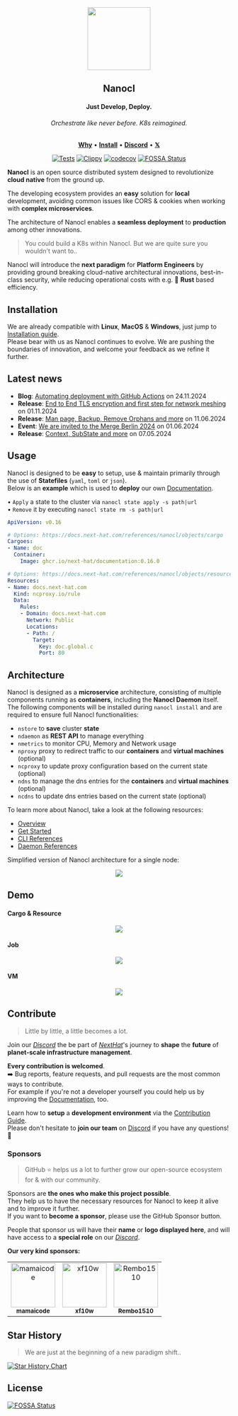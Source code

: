<div align="center">
  <img width="142" height="142" src="https://download.next-hat.com/ressources/images/logo.png" >
  <h2>Nanocl</h2>
  <h4>Just Develop, Deploy.</h4>
  <h6>Orchestrate like never before. K8s reimagined.</h6>
  <p align="center">
    <a href="https://next-hat.com/nanocl"><b>Why</b></a> •
    <a href="https://docs.next-hat.com/manuals/nanocl/install/overview"><b>Install</b></a> •
    <a href="https://discord.gg/WV4Aac8uZg" target="_blank"><b>Discord</b></a> •
    <a href="https://x.com/next_hat" target="_blank"><b>𝕏</b></a>
  </p>
  <p>

[![Tests](https://github.com/next-hat/nanocl/actions/workflows/tests.yml/badge.svg)](https://github.com/next-hat/nanocl/actions/workflows/tests.yml)
[![Clippy](https://github.com/next-hat/nanocl/actions/workflows/clippy.yml/badge.svg)](https://github.com/next-hat/nanocl/actions/workflows/clippy.yml)
[![codecov](https://codecov.io/gh/next-hat/nanocl/branch/nightly/graph/badge.svg?token=4I60HOW6HM)](https://codecov.io/gh/next-hat/nanocl)
[![FOSSA Status](https://app.fossa.com/api/projects/git%2Bgithub.com%2Fnext-hat%2Fnanocl.svg?type=shield)](https://app.fossa.com/projects/git%2Bgithub.com%2Fnext-hat%2Fnanocl?ref=badge_shield)

  </p>
</div>

**Nanocl** is an open source distributed system designed to revolutionize **cloud native** from the ground up.

The developing ecosystem provides an **easy** solution for **local** development, avoiding common issues like CORS & cookies when working with **complex microservices**.

The architecture of Nanocl enables a **seamless deployment** to **production** among other innovations.<br/>
<blockquote>
 <span>
    You could build a K8s within Nanocl. But we are quite sure you wouldn't want to..
 </span>
</blockquote>

Nanocl will introduce the **next paradigm** for **Platform Engineers** by providing ground breaking cloud-native architectural innovations, best-in-class security, while reducing operational costs with e.g. 🦀 **Rust** based efficiency.

## Installation

We are already compatible with **Linux**, **MacOS** & **Windows**, just jump to [Installation guide][nanocl_install_guide].<br/>
Please bear with us as Nanocl continues to evolve. We are pushing the boundaries of innovation, and welcome your feedback as we refine it further.

## Latest news

- **Blog**: [Automating deployment with GitHub Actions](https://docs.next-hat.com/blog/automating-deployment-with-github-actions-and-nanocl) on 24.11.2024
- **Release**: [End to End TLS encryption and first step for network meshing](https://docs.next-hat.com/blog/nanocl-0.16) on 01.11.2024 
- **Release**: [Man page, Backup, Remove Orphans and more](https://docs.next-hat.com/blog/nanocl-0.15) on 11.06.2024
- **Event**: [We are invited to the Merge Berlin 2024](https://www.linkedin.com/feed/update/urn:li:activity:7201921660289998850) on 01.06.2024
- **Release**: [Context, SubState and more](https://docs.next-hat.com/blog/nanocl-0.14) on 07.05.2024

## Usage

Nanocl is designed to be **easy** to setup, use & maintain primarily through the use of **Statefiles** (`yaml`, `toml` or `json`).<br/>
Below is an **example** which is used to **deploy** our own [Documentation][documentation].

• `Apply` a state to the cluster via `nanocl state apply -s path|url`<br/>
• `Remove` it by executing `nanocl state rm -s path|url`<br/>

```yaml
ApiVersion: v0.16

# Options: https://docs.next-hat.com/references/nanocl/objects/cargo
Cargoes:
- Name: doc
  Container:
    Image: ghcr.io/next-hat/documentation:0.16.0

# Options: https://docs.next-hat.com/references/nanocl/objects/resource
Resources:
- Name: docs.next-hat.com
  Kind: ncproxy.io/rule
  Data:
    Rules:
    - Domain: docs.next-hat.com
      Network: Public
      Locations:
      - Path: /
        Target:
          Key: doc.global.c
          Port: 80
```

## Architecture

Nanocl is designed as a **microservice** architecture, consisting of multiple components running as **containers**, including the **Nanocl Daemon** itself.
The following components will be installed during `nanocl install` and are required to ensure full Nanocl functionalities:

- `nstore` to **save** cluster **state**
- `ndaemon` as **REST API** to manage everything
- `nmetrics` to monitor CPU, Memory and Network usage
- `nproxy` proxy to redirect traffic to our **containers** and **virtual machines** (optional)
- `ncproxy` to update proxy configuration based on the current state (optional)
- `ndns` to manage the dns entries for the **containers** and **virtual machines** (optional)
- `ncdns` to update dns entries based on the current state (optional)

To learn more about Nanocl, take a look at the following resources:

- [Overview][nanocl_overview]
- [Get Started][nanocl_get_started]
- [CLI References][nanocl_cli_ref]
- [Daemon References][nanocl_daemon_ref]

Simplified version of Nanocl architecture for a single node:

<div align="center">
  <img src="./doc/architecture.png" />
</div>

## Demo

#### Cargo & Resource

<div align="center">
  <img src="./doc/cargo_resource_example.gif" />
</div>

#### Job

<div align="center">
  <img src="./doc/job_example.gif" />
</div>

#### VM

<div align="center">
  <img src="./doc/vm_example.gif" />
</div>

## Contribute

<blockquote>
 <span>
  Little by little, a little becomes a lot.
 </span>
</blockquote>

Join our *[Discord][discord]* the be part of *[NextHat][next_hat]*'s journey to **shape** the **future** of **planet-scale infrastructure management**.

**Every contribution is welcomed**.<br/>
➡️ Bug reports, feature requests, and pull requests are the most common ways to contribute.<br/>
For example if you're not a developer yourself you could help us by improving the [Documentation][documentation_repository], too.

Learn how to **setup** a **development environment** via the [Contribution Guide][contributing_guide].<br/>
Please don't hesitate to **join our team** on [Discord][discord] if you have any questions! 🤗

### Sponsors

<blockquote>
 <span>
    GitHub ⭐️ helps us a lot to further grow our open-source ecosystem for & with our community.
 </span>
</blockquote>

Sponsors are **the ones who make this project possible**.<br/>
They help us to have the necessary resources for Nanocl to keep it alive and to improve it further.<br/>
If you want to **become a sponsor**, please use the GitHub Sponsor button.<br/>

People that sponsor us will have their **name** or **logo displayed here**, and will have access to a **special role** on our *[Discord][discord]*.

**Our very kind sponsors:**

<table>
  <tr>
    <td align="center">
      <a href="https://github.com/mamaicode">
        <img src="https://images.weserv.nl/?url=avatars.githubusercontent.com/u/102310764?v=4&h=300&w=300&fit=cover&mask=circle&maxage=7d" width="100" alt="mamaicode" />
        <br/>
        <sub>
          <b>
            mamaicode
          </b>
        </sub>
      </a>
    </td>
    <td align="center">
      <a href="https://github.com/xf10w">
        <img src="https://images.weserv.nl/?url=avatars.githubusercontent.com/u/43791027?v=4&h=300&w=300&fit=cover&mask=circle&maxage=7d" width="100" alt="xf10w" />
        <br/>
        <sub>
          <b>
            xf10w
          </b>
        </sub>
      </a>
    </td>
        <td align="center">
      <a href="https://github.com/xf10w">
        <img src="https://images.weserv.nl/?url=avatars.githubusercontent.com/u/142700635?v=4&h=300&w=300&fit=cover&mask=circle&maxage=7d" width="100" alt="Rembo1510" />
        <br/>
        <sub>
          <b>
            Rembo1510
          </b>
        </sub>
      </a>
    </td>
  </tr>
</table>

## Star History

<blockquote>
 <span>
    We are just at the beginning of a new paradigm shift..
 </span>
</blockquote>

[![Star History Chart](https://api.star-history.com/svg?repos=next-hat/nanocl&type=Date)](https://star-history.com/#next-hat/nanocl&Date)

[contributing_guide]: ./CONTRIBUTING.md
[next_hat]: https://next-hat.com
[documentation]: https://docs.next-hat.com
[nanocl_overview]: https://docs.next-hat.com/guides/nanocl/overview
[nanocl_install_guide]: https://docs.next-hat.com/manuals/nanocl/install/overview
[nanocl_get_started]: https://docs.next-hat.com/guides/nanocl/get-started/orientation-and-setup
[nanocl_cli_ref]: https://docs.next-hat.com/references/nanocl/cli
[nanocl_daemon_ref]: https://docs.next-hat.com/references/nanocl/daemon/overview
[docker]: https://www.docker.com
[discord]: https://discord.gg/WV4Aac8uZg
[documentation_repository]: https://github.com/next-hat/documentation


## License
[![FOSSA Status](https://app.fossa.com/api/projects/git%2Bgithub.com%2Fnext-hat%2Fnanocl.svg?type=large)](https://app.fossa.com/projects/git%2Bgithub.com%2Fnext-hat%2Fnanocl?ref=badge_large)